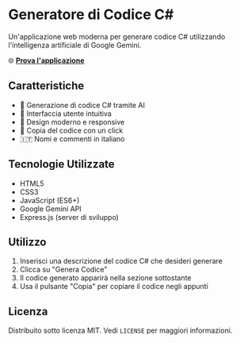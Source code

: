 # Generatore di Codice C#

Un'applicazione web moderna per generare codice C# utilizzando l'intelligenza artificiale di Google Gemini.

🌐 **[Prova l'applicazione](https://ytvfiuze.github.io/generatore-codice-csharp/index.html)**

## Caratteristiche

- 🤖 Generazione di codice C# tramite AI
- 📝 Interfaccia utente intuitiva
- 🎨 Design moderno e responsive
- 🔄 Copia del codice con un click
- 🇮🇹 Nomi e commenti in italiano

## Tecnologie Utilizzate

- HTML5
- CSS3
- JavaScript (ES6+)
- Google Gemini API
- Express.js (server di sviluppo)

## Utilizzo

1. Inserisci una descrizione del codice C# che desideri generare
2. Clicca su "Genera Codice"
3. Il codice generato apparirà nella sezione sottostante
4. Usa il pulsante "Copia" per copiare il codice negli appunti

## Licenza

Distribuito sotto licenza MIT. Vedi `LICENSE` per maggiori informazioni.
